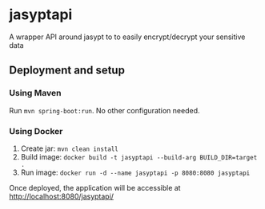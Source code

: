 # jasyptapi
A wrapper API around jasypt to to easily encrypt/decrypt your sensitive data

## Deployment and setup
### Using Maven
Run `mvn spring-boot:run`. No other configuration needed.
### Using Docker
1. Create jar: `mvn clean install`
2. Build image: `docker build -t jasyptapi --build-arg BUILD_DIR=target .`
3. Run image: `docker run -d --name jasyptapi -p 8080:8080 jasyptapi`

Once deployed, the application will be accessible at [http://localhost:8080/jasyptapi/](http://localhost:8080/jasyptapi/)
